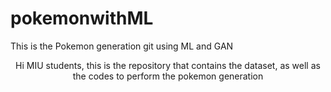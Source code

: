 # pokemonwithML
This is the Pokemon generation git using ML and GAN

<center> Hi MIU students, this is the repository that contains the dataset, as well as the codes to perform the pokemon generation </center>
